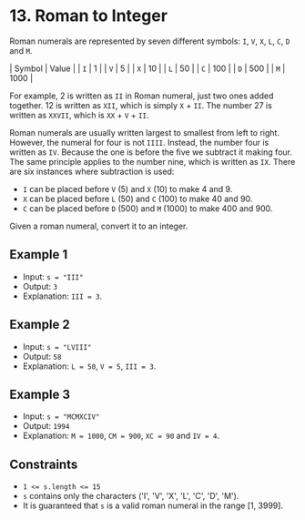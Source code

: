 # 13. Roman to Integer

Roman numerals are represented by seven different symbols: `I`, `V`, `X`, `L`, `C`, `D` and `M`.

| Symbol | Value |
| `I`    | 1     |
| `V`    | 5     |
| `X`    | 10    |
| `L`    | 50    |
| `C`    | 100   |
| `D`    | 500   |
| `M`    | 1000  |

For example, 2 is written as `II` in Roman numeral, just two ones added together. 12
is written as `XII`, which is simply `X` + `II`. The number 27 is written as `XXVII`, which
is `XX` + `V` + `II`.

Roman numerals are usually written largest to smallest from left to right. However,
the numeral for four is not `IIII`. Instead, the number four is written as `IV`. Because
the one is before the five we subtract it making four. The same principle applies to
the number nine, which is written as `IX`. There are six instances where subtraction
is used:

- `I` can be placed before `V` (5) and `X` (10) to make 4 and 9.
- `X` can be placed before `L` (50) and `C` (100) to make 40 and 90. 
- `C` can be placed before `D` (500) and `M` (1000) to make 400 and 900.

Given a roman numeral, convert it to an integer.

## Example 1

- Input: `s = "III"`
- Output: `3`
- Explanation: `III = 3`.

## Example 2

- Input: `s = "LVIII"`
- Output: `58`
- Explanation: `L = 50`, `V = 5`, `III = 3`.

## Example 3

- Input: `s = "MCMXCIV"`
- Output: `1994`
- Explanation: `M = 1000`, `CM = 900`, `XC = 90` and `IV = 4`.

## Constraints

- `1 <= s.length <= 15`
- `s` contains only the characters ('I', 'V', 'X', 'L', 'C', 'D', 'M').
- It is guaranteed that `s` is a valid roman numeral in the range [1, 3999].
